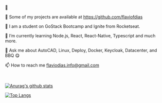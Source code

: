 



🔭 

📑 Some of my projects are available at https://github.com/flaviofdias

🚀 I am a student on GoStack Bootcamp and Ignite from Rocketseat.

🌱 I’m currently learning Node.js, React, React-Native, Typescript and much more.

💬 Ask me about AutoCAD, Linux, Deploy, Docker, Keycloak, Datacenter, and BBQ 😋

📫 How to reach me flaviodias.info@gmail.com

<br />

[![Anurag's github stats](https://github-readme-stats.vercel.app/api?username=flaviofdias&show_icons)](https://github.com/flaviofdias/github-readme-stats)

[![Top Langs](https://github-readme-stats.vercel.app/api/top-langs/?username=flaviofdias&layout=compact)](https://github.com/flaviofdias/github-readme-stats)
